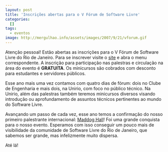 ```yaml
--- 
layout: post
title: 'Inscrições abertas para o V Fórum de Software Livre'
categories: 
  []
tags:
  - eventos
image: http://mergulhao.info/assets/images/2007/9/21/vforum.gif
---
```


Atenção pessoal! Estão abertas as inscrições para o V Fórum de Software Livre do Rio de Janeiro. Para se inscrever visite o [site](http://www.forumsoftwarelivre.org.br/) e abra o menu correspondente. A inscrição para participação nas palestras e circulação na área do evento é __GRATUITA__. Os minicursos são cobrados com desconto para estudantes e servidores públicos.

Esse ano mais uma vez contamos com quatro dias de fórum: dois no Clube de Engenharia e mais dois, na Unirio, com foco no público técnico. Na Unirio, além das palestras também teremos minicursos diversos visando introdução ou aprofundamento de assuntos técnicos pertinentes ao mundo do Software Livre.

Avançando um passo de cada vez, esse ano temos a confirmação do nosso primeiro palestrante internacional: [Maddog Hall](http://pt.wikipedia.org/wiki/Jon_Hall)! Foi uma grande conquista para o nosso evento. Esperamos com isso conseguir um pouco mais de visibilidade da comunidade de Software Livre do Rio de Janeiro, que sabemos ser grande, mas infelizmente muito dispersa.

Até lá!
